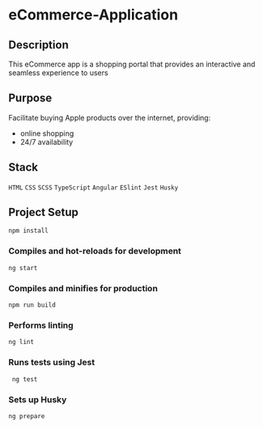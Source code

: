 # eCommerce-Application

## Description

This eCommerce app is a shopping portal that provides an interactive and seamless experience to users

## Purpose

Facilitate buying Apple products over the internet, providing:

- online shopping
- 24/7 availability

## Stack

`HTML` `CSS` `SCSS` `TypeScript` `Angular` `ESlint` `Jest` `Husky`

## Project Setup

```
npm install
```

### Compiles and hot-reloads for development

```
ng start
```

### Compiles and minifies for production

```
npm run build
```

### Performs linting

```
ng lint
```

### Runs tests using Jest

```
 ng test
```

### Sets up Husky

```
ng prepare
```
